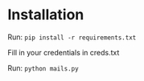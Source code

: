 # Installation

Run: 
`pip install -r requirements.txt`

Fill in your credentials in creds.txt

Run:
`python mails.py`


